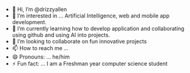 - 👋 Hi, I’m @drizzyallen
- 👀 I’m interested in ... Artificial Intelligence, web and mobile app development.
- 🌱 I’m currently learning how to develop application and collaborating using github and using AI into projects.
- 💞️ I’m looking to collaborate on fun innovative projects
- 📫 How to reach me ...
- 😄 Pronouns: ... he/him
- ⚡ Fun fact: ... I am a Freshman year computer science student 

<!---
drizzyallen/drizzyallen is a ✨ special ✨ repository because its `README.md` (this file) appears on your GitHub profile.
You can click the Preview link to take a look at your changes.
--->
